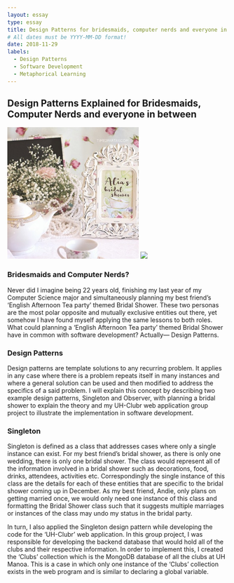```yaml
---
layout: essay
type: essay
title: Design Patterns for bridesmaids, computer nerds and everyone in between.
# All dates must be YYYY-MM-DD format!
date: 2018-11-29
labels:
  - Design Patterns
  - Software Development
  - Metaphorical Learning
---
```


## Design Patterns Explained for Bridesmaids, Computer Nerds and everyone in between

<div class="ui medium rounded images">
  <img class="ui image large" src="../images/bridalteaparty.jpeg" style="height: 300px">
  <img class="ui image large" src="../images/clubrcode" style="height: 300px">
</div>

### Bridesmaids and Computer Nerds?

Never did I imagine being 22 years old, finishing my last year of my Computer Science major and simultaneously planning my best friend’s ‘English Afternoon Tea party’ themed Bridal Shower. These two personas are the most polar opposite and mutually exclusive entities out there, yet somehow I have found myself applying the same lessons to both roles. What could planning a  ‘English Afternoon Tea party’ themed Bridal Shower have in common with software development? Actually— Design Patterns. 

### Design Patterns

Design patterns are template solutions to any recurring problem. It applies in any case where there is a problem repeats itself in many instances and where a general solution can be used and then modified to address the specifics of a said problem. I will explain this concept by describing two example design patterns, Singleton and Observer, with planning a bridal shower to explain the theory and my UH-Clubr web application group project to illustrate the implementation in software development. 

### Singleton

Singleton is defined as a class that addresses cases where only a single instance can exist. For my best friend’s bridal shower, as there is only one wedding, there is only one bridal shower. The class would represent all of the information involved in a bridal shower such as decorations, food, drinks, attendees, activities etc. Correspondingly the single instance of this class are the details for each of these entities that are specific to the bridal shower coming up in December. As my best friend, Andie, only plans on getting married once, we would only need one instance of this class and formatting the Bridal Shower class such that it suggests multiple marriages or instances of the class may undo my status in the bridal party. 

In turn, I also applied the Singleton design pattern while developing the code for the ‘UH-Clubr’ web application. In this group project, I was responsible for developing the backend database that would hold all of the clubs and their respective information. In order to implement this, I created the ‘Clubs’ collection which is the MongoDB database of all the clubs at UH Manoa. This is a case in which only one instance of the ‘Clubs’ collection exists in the web program and is similar to declaring a global variable.

